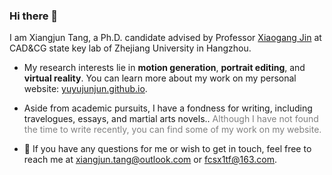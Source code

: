 ### Hi there 👋

<!--
**yuyujunjun/yuyujunjun** is a ✨ _special_ ✨ repository because its `README.md` (this file) appears on your GitHub profile.

Here are some ideas to get you started:

- 🔭 I’m currently working on ...
- 🌱 I’m currently learning ...
- 👯 I’m looking to collaborate on ...
- 🤔 I’m looking for help with ...
- 💬 Ask me about ...
- 📫 How to reach me: ...
- 😄 Pronouns: ...
- ⚡ Fun fact: ...
-->
I am Xiangjun Tang, a Ph.D. candidate advised by Professor [Xiaogang Jin](http://www.cad.zju.edu.cn/home/jin/) at CAD&CG state key lab of Zhejiang University in Hangzhou. 

- My research interests lie in **motion generation**, **portrait editing**, and **virtual reality**. You can learn more about my work on my personal website: [yuyujunjun.github.io](https://yuyujunjun.github.io/).

- Aside from academic pursuits, I have a fondness for writing, including travelogues, essays, and martial arts novels.. 
<font color=gray> Although I have not found the time to write recently, you can find some of my work on my website. </font>

- 💬 If you have any questions for me or wish to get in touch, feel free to reach me at xiangjun.tang@outlook.com or fcsx1tf@163.com.
